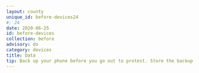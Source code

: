 ```yaml
---
layout: county 
unique_id: before-devices24
#: 24
date: 2020-06-25
id: before-devices
collection: before
advisory: do
category: devices
title: Data
tip: Back up your phone before you go out to protest. Store the backup on a secure drive in a secure place.
---
```

